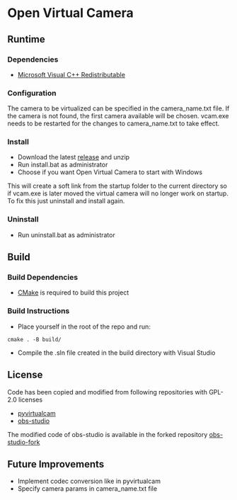 # Open Virtual Camera

## Runtime

### Dependencies
* [Microsoft Visual C++ Redistributable](https://learn.microsoft.com/en-US/cpp/windows/latest-supported-vc-redist?view=msvc-170#visual-studio-2015-2017-2019-and-2022)

### Configuration
The camera to be virtualized can be specified in the camera_name.txt file. If the camera is not found, the first camera available will be chosen.
vcam.exe needs to be restarted for the changes to camera_name.txt to take effect.

### Install
* Download the latest [release](https://github.com/FlatFrogApps/open_virtual_camera/releases) and unzip
* Run install.bat as administrator
* Choose if you want Open Virtual Camera to start with Windows

This will create a soft link from the startup folder to the current directory so if vcam.exe is later moved the virtual camera will no longer work on startup.
To fix this just uninstall and install again.

### Uninstall
* Run uninstall.bat as administrator

## Build 
### Build Dependencies
* [CMake](https://cmake.org/download/) is required to build this project

### Build Instructions
* Place yourself in the root of the repo and run:

```Batchfile
cmake . -B build/
```

* Compile the .sln file created in the build directory with Visual Studio

## License
Code has been copied and modified from following repositories with GPL-2.0 licenses
* [pyvirtualcam](https://github.com/letmaik/pyvirtualcam)
* [obs-studio](https://github.com/obsproject/obs-studio)

The modified code of obs-studio is available in the forked repository [obs-studio-fork](https://github.com/FFGustaf/obs-studio-fork)

## Future Improvements
* Implement codec conversion like in pyvirtualcam
* Specify camera params in camera_name.txt file

